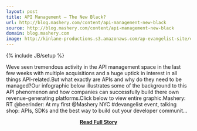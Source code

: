 ```yaml
---
layout: post
title: API Management – The New Black?
url: http://blog.mashery.com/content/api-management-new-black
source: http://blog.mashery.com/content/api-management-new-black
domain: blog.mashery.com
image: http://kinlane-productions.s3.amazonaws.com/ap-evangelist-site/curated/screenshots/9577_blog_mashery_com.png
---
```

{% include JB/setup %}<p>Weve seen tremendous activity in the API management space in the last few weeks with multiple acquisitions and a huge uptick in interest in all things API-related.But what exactly are APIs and why do they need to be managed?Our infographic below illustrates some of the background to this API phenomenon and how companies can successfully build there own revenue-generating platforms.Click below to view entire graphic.Mashery: RT @beerinder: At my first @Mashery NYC #devangelist event, talking shop:  APIs, SDKs and the best way to build out your developer communit…</p>
<center><p><a href="http://blog.mashery.com/content/api-management-new-black" style='padding:25px; font-sze:18px; font-weight: bold;'>Read Full Story</a></p></center>
